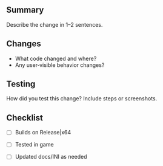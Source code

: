## Summary
Describe the change in 1–2 sentences.

## Changes
- What code changed and where?
- Any user‑visible behavior changes?

## Testing
How did you test this change? Include steps or screenshots.

## Checklist
- [ ] Builds on Release|x64
- [ ] Tested in game
- [ ] Updated docs/INI as needed

